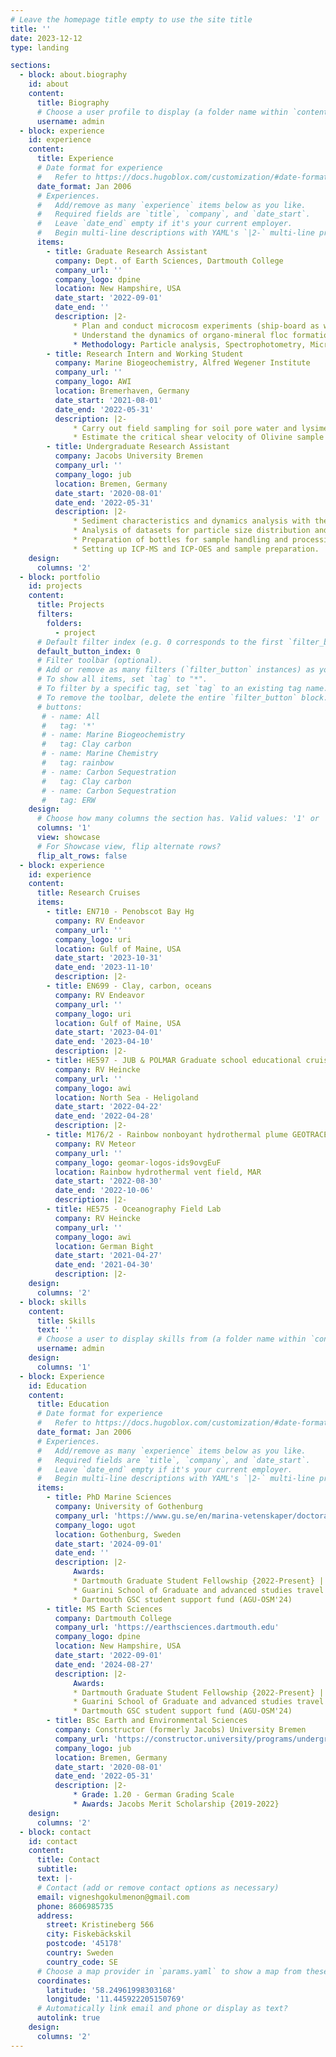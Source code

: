```yaml
---
# Leave the homepage title empty to use the site title
title: ''
date: 2023-12-12
type: landing

sections:
  - block: about.biography
    id: about
    content:
      title: Biography
      # Choose a user profile to display (a folder name within `content/authors/`)
      username: admin
  - block: experience
    id: experience
    content:
      title: Experience
      # Date format for experience
      #   Refer to https://docs.hugoblox.com/customization/#date-format
      date_format: Jan 2006
      # Experiences.
      #   Add/remove as many `experience` items below as you like.
      #   Required fields are `title`, `company`, and `date_start`.
      #   Leave `date_end` empty if it's your current employer.
      #   Begin multi-line descriptions with YAML's `|2-` multi-line prefix.
      items:
        - title: Graduate Research Assistant
          company: Dept. of Earth Sciences, Dartmouth College
          company_url: ''
          company_logo: dpine
          location: New Hampshire, USA
          date_start: '2022-09-01'
          date_end: ''
          description: |2-
              * Plan and conduct microcosm experiments (ship-board as well as roller tank experiments in laboratory) and mesocosm experiments to understand the effect of lithogenic mineral dust on particle aggregation and carbon flux in the surface ocean.
              * Understand the dynamics of organo-mineral floc formation and its impact on carbon export from the surface ocean.
              * Methodology: Particle analysis, Spectrophotometry, Microscopy, Solid Phase Extraction, Mass Spectrometry
        - title: Research Intern and Working Student
          company: Marine Biogeochemistry, Alfred Wegener Institute
          company_url: ''
          company_logo: AWI
          location: Bremerhaven, Germany
          date_start: '2021-08-01'
          date_end: '2022-05-31'
          description: |2-
              * Carry out field sampling for soil pore water and lysimeter samples, and prepare nutrient, cations, isotope, DIC and Alkalinity samples for measurement on a weekly basis.
              * Estimate the critical shear velocity of Olivine sample by the implementation of a Gust chamber for simulating boundary layer shear stress conditions to determine the regimes to carry out a potential Enhanced weathering project.
        - title: Undergraduate Research Assistant
          company: Jacobs University Bremen
          company_url: ''
          company_logo: jub
          location: Bremen, Germany
          date_start: '2020-08-01'
          date_end: '2022-05-31'
          description: |2-
              * Sediment characteristics and dynamics analysis with the aid of instruments such as LISST-100X, Cameras, Aqualogger, and experimental set up involving water flume, Water-column simulator, and settling column.
              * Analysis of datasets for particle size distribution and settling velocity using Python, MATLAB and Image analysis using ImageJ Fiji software.
              * Preparation of bottles for sample handling and processing, following certain acid-bath/wash and GEOTRACES protocol as needed.
              * Setting up ICP-MS and ICP-OES and sample preparation.
    design:
      columns: '2'
  - block: portfolio
    id: projects
    content:
      title: Projects
      filters:
        folders:
          - project
      # Default filter index (e.g. 0 corresponds to the first `filter_button` instance below).
      default_button_index: 0
      # Filter toolbar (optional).
      # Add or remove as many filters (`filter_button` instances) as you like.
      # To show all items, set `tag` to "*".
      # To filter by a specific tag, set `tag` to an existing tag name.
      # To remove the toolbar, delete the entire `filter_button` block.
      # buttons:
       # - name: All
       #   tag: '*'
       # - name: Marine Biogeochemistry
       #   tag: Clay carbon
       # - name: Marine Chemistry
       #   tag: rainbow
       # - name: Carbon Sequestration
       #   tag: Clay carbon
       # - name: Carbon Sequestration
       #   tag: ERW
    design:
      # Choose how many columns the section has. Valid values: '1' or '2'.
      columns: '1'
      view: showcase
      # For Showcase view, flip alternate rows?
      flip_alt_rows: false
  - block: experience
    id: experience
    content:
      title: Research Cruises
      items:
        - title: EN710 - Penobscot Bay Hg
          company: RV Endeavor
          company_url: ''
          company_logo: uri
          location: Gulf of Maine, USA
          date_start: '2023-10-31'
          date_end: '2023-11-10'
          description: |2-
        - title: EN699 - Clay, carbon, oceans
          company: RV Endeavor
          company_url: ''
          company_logo: uri
          location: Gulf of Maine, USA
          date_start: '2023-04-01'
          date_end: '2023-04-10'
          description: |2-
        - title: HE597 - JUB & POLMAR Graduate school educational cruise
          company: RV Heincke
          company_url: ''
          company_logo: awi
          location: North Sea - Heligoland
          date_start: '2022-04-22'
          date_end: '2022-04-28'
          description: |2-
        - title: M176/2 - Rainbow nonboyant hydrothermal plume GEOTRACES study
          company: RV Meteor
          company_url: ''
          company_logo: geomar-logos-ids9ovgEuF
          location: Rainbow hydrothermal vent field, MAR
          date_start: '2022-08-30'
          date_end: '2022-10-06'
          description: |2-
        - title: HE575 - Oceanography Field Lab
          company: RV Heincke
          company_url: ''
          company_logo: awi
          location: German Bight
          date_start: '2021-04-27'
          date_end: '2021-04-30'
          description: |2-
    design:
      columns: '2'
  - block: skills
    content:
      title: Skills
      text: ''
      # Choose a user to display skills from (a folder name within `content/authors/`)
      username: admin
    design:
      columns: '1'
  - block: Experience
    id: Education
    content:
      title: Education
      # Date format for experience
      #   Refer to https://docs.hugoblox.com/customization/#date-format
      date_format: Jan 2006
      # Experiences.
      #   Add/remove as many `experience` items below as you like.
      #   Required fields are `title`, `company`, and `date_start`.
      #   Leave `date_end` empty if it's your current employer.
      #   Begin multi-line descriptions with YAML's `|2-` multi-line prefix.
      items:
        - title: PhD Marine Sciences
          company: University of Gothenburg
          company_url: 'https://www.gu.se/en/marina-vetenskaper/doctoral-studies'
          company_logo: ugot
          location: Gothenburg, Sweden
          date_start: '2024-09-01'
          date_end: ''
          description: |2-
              Awards:
              * Dartmouth Graduate Student Fellowship {2022-Present} |
              * Guarini School of Graduate and advanced studies travel award (ASLO-ASM'23) |
              * Dartmouth GSC student support fund (AGU-OSM'24) 
        - title: MS Earth Sciences
          company: Dartmouth College
          company_url: 'https://earthsciences.dartmouth.edu'
          company_logo: dpine
          location: New Hampshire, USA
          date_start: '2022-09-01'
          date_end: '2024-08-27'
          description: |2-
              Awards:
              * Dartmouth Graduate Student Fellowship {2022-Present} |
              * Guarini School of Graduate and advanced studies travel award (ASLO-ASM'23) |
              * Dartmouth GSC student support fund (AGU-OSM'24) 
        - title: BSc Earth and Environmental Sciences
          company: Constructor (formerly Jacobs) University Bremen
          company_url: 'https://constructor.university/programs/undergraduate-education/earth-environmental-sciences'
          company_logo: jub
          location: Bremen, Germany
          date_start: '2020-08-01'
          date_end: '2022-05-31'
          description: |2-
              * Grade: 1.20 - German Grading Scale
              * Awards: Jacobs Merit Scholarship {2019-2022}
    design:
      columns: '2'
  - block: contact
    id: contact
    content:
      title: Contact
      subtitle:
      text: |-
      # Contact (add or remove contact options as necessary)
      email: vigneshgokulmenon@gmail.com
      phone: 8606985735
      address:
        street: Kristineberg 566
        city: Fiskebäckskil
        postcode: '45178'
        country: Sweden
        country_code: SE
      # Choose a map provider in `params.yaml` to show a map from these coordinates
      coordinates:
        latitude: '58.24961998303168'
        longitude: '11.445922205150769'  
      # Automatically link email and phone or display as text?
      autolink: true
    design:
      columns: '2'
---
```

